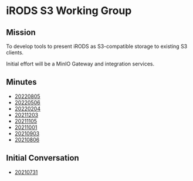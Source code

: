 # iRODS S3 Working Group

## Mission

To develop tools to present iRODS as S3-compatible storage to existing S3 clients.

Initial effort will be a MinIO Gateway and integration services.

## Minutes

 - [20220805](20220805-minutes.md)
 - [20220506](20220506-minutes.md)
 - [20220204](20220204-minutes.md)
 - [20211203](20211203-minutes.md)
 - [20211105](20211105-minutes.md)
 - [20211001](20211001-minutes.md)
 - [20210903](20210903-minutes.md)
 - [20210806](20210806-minutes.md)

## Initial Conversation

 - [20210731](20210731-email.md)
